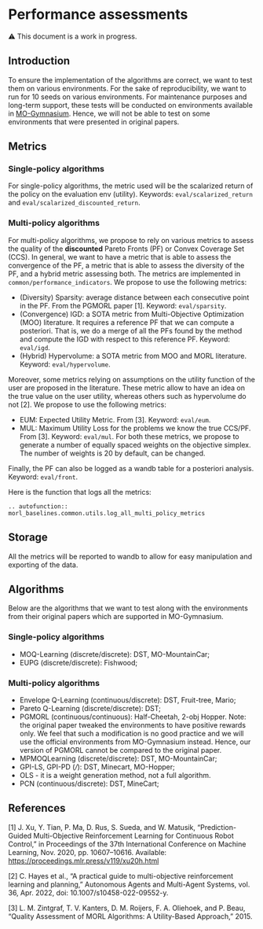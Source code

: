 # Performance assessments

:warning: This document is a work in progress.

## Introduction
To ensure the implementation of the algorithms are correct, we want to test them on various environments. For the sake of reproducibility, we want to run for 10 seeds on various environments. For maintenance purposes and long-term support, these tests will be conducted on environments available in [MO-Gymnasium](www.github.com/farama-foundation/mo-gymnasium). Hence, we will not be able to test on some environments that were presented in original papers.


## Metrics
### Single-policy algorithms
For single-policy algorithms, the metric used will be the scalarized return of the policy on the evaluation env (utility). Keywords: `eval/scalarized_return` and `eval/scalarized_discounted_return`.

### Multi-policy algorithms
For multi-policy algorithms, we propose to rely on various metrics to assess the quality of the **discounted** Pareto Fronts (PF) or Convex Coverage Set (CCS). In general, we want to have a metric that is able to assess the convergence of the PF, a metric that is able to assess the diversity of the PF, and a hybrid metric assessing both. The metrics are implemented in `common/performance_indicators`. We propose to use the following metrics:
* (Diversity) Sparsity: average distance between each consecutive point in the PF. From the PGMORL paper [1]. Keyword: `eval/sparsity`.
* (Convergence) IGD: a SOTA metric from Multi-Objective Optimization (MOO) literature. It requires a reference PF that we can compute a posteriori. That is, we do a merge of all the PFs found by the method and compute the IGD with respect to this reference PF. Keyword: `eval/igd`.
* (Hybrid) Hypervolume: a SOTA metric from MOO and MORL literature. Keyword: `eval/hypervolume`.

Moreover, some metrics relying on assumptions on the utility function of the user are proposed in the literature. These metric allow to have an idea on the true value on the user utility, whereas others such as hypervolume do not [2]. We propose to use the following metrics:
* EUM: Expected Utility Metric. From [3]. Keyword: `eval/eum`.
* MUL: Maximum Utility Loss for the problems we know the true CCS/PF. From [3]. Keyword: `eval/mul`.
For both these metrics, we propose to generate a number of equally spaced weights on the objective simplex. The number of weights is 20 by default, can be changed.

Finally, the PF can also be logged as a wandb table for a posteriori analysis. Keyword: `eval/front`.

Here is the function that logs all the metrics:
```{eval-rst}
.. autofunction:: morl_baselines.common.utils.log_all_multi_policy_metrics
```

## Storage

All the metrics will be reported to wandb to allow for easy manipulation and exporting of the data.

## Algorithms

Below are the algorithms that we want to test along with the environments from their original papers which are supported in MO-Gymnasium.

### Single-policy algorithms
* MOQ-Learning (discrete/discrete): DST, MO-MountainCar;
* EUPG (discrete/discrete): Fishwood;

### Multi-policy algorithms
* Envelope Q-Learning (continuous/discrete): DST, Fruit-tree, Mario;
* Pareto Q-Learning (discrete/discrete): DST;
* PGMORL (continuous/continuous): Half-Cheetah, 2-obj Hopper. Note: the original paper tweaked the environments to have positive rewards only. We feel that such a modification is no good practice and we will use the official environments from MO-Gymnasium instead. Hence, our version of PGMORL cannot be compared to the original paper.
* MPMOQLearning (discrete/discrete): DST, MO-MountainCar;
* GPI-LS, GPI-PD (*/*): DST, Minecart, MO-Hopper;
* OLS - it is a weight generation method, not a full algorithm.
* PCN (continuous/discrete): DST, MineCart;

## References
[1]  J. Xu, Y. Tian, P. Ma, D. Rus, S. Sueda, and W. Matusik, “Prediction-Guided Multi-Objective Reinforcement Learning for Continuous Robot Control,” in Proceedings of the 37th International Conference on Machine Learning, Nov. 2020, pp. 10607–10616. Available: https://proceedings.mlr.press/v119/xu20h.html

[2] C. Hayes et al., “A practical guide to multi-objective reinforcement learning and planning,” Autonomous Agents and Multi-Agent Systems, vol. 36, Apr. 2022, doi: 10.1007/s10458-022-09552-y.

[3] L. M. Zintgraf, T. V. Kanters, D. M. Roijers, F. A. Oliehoek, and P. Beau, “Quality Assessment of MORL Algorithms: A Utility-Based Approach,” 2015.
